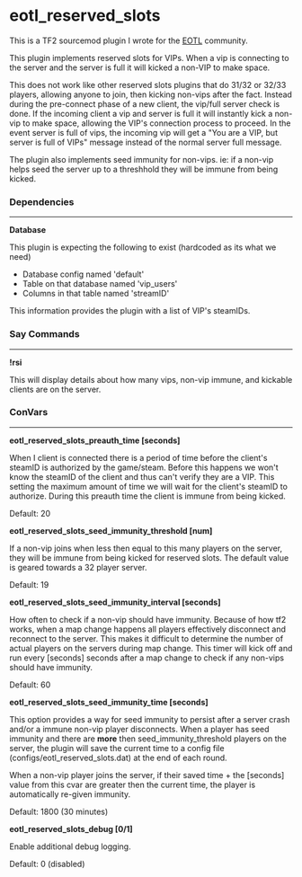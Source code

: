 # eotl_reserved_slots

This is a TF2 sourcemod plugin I wrote for the [EOTL](https://www.endofthelinegaming.com/) community.

This plugin implements reserved slots for VIPs.  When a vip is connecting to the server and the server is full it will kicked a non-VIP to make space.

This does not work like other reserved slots plugins that do 31/32 or 32/33 players, allowing anyone to join, then kicking non-vips after the fact.  Instead during the pre-connect phase of a new client, the vip/full server check is done.  If the incoming client a vip and server is full it will instantly kick a non-vip to make space, allowing the VIP's connection process to proceed.  In the event server is full of vips, the incoming vip will get a "You are a VIP, but server is full of VIPs" message instead of the normal server full message.

The plugin also implements seed immunity for non-vips.  ie: if a non-vip helps seed the server up to a threshhold they will be immune from being kicked.

### Dependencies
<hr>

**Database**<br>

This plugin is expecting the following to exist (hardcoded as its what we need)

* Database config named 'default'
* Table on that database named 'vip_users'
* Columns in that table named 'streamID'

This information provides the plugin with a list of VIP's steamIDs.

### Say Commands
<hr>

**!rsi**

This will display details about how many vips, non-vip immune, and kickable clients are on the server.

### ConVars
<hr>

**eotl_reserved_slots_preauth_time [seconds]**

When I client is connected there is a period of time before the client's steamID is authorized by the game/steam.  Before this happens we won't know the steamID of the client and thus can't verify they are a VIP.  This setting the maximum amount of time we will wait for the client's steamID to authorize. During this preauth time the client is immune from being kicked.

Default: 20

**eotl_reserved_slots_seed_immunity_threshold [num]**

If a non-vip joins when less then equal to this many players on the server, they will be immune from being kicked for reserved slots.  The default value is geared towards a 32 player server.

Default: 19

**eotl_reserved_slots_seed_immunity_interval [seconds]**

How often to check if a non-vip should have immunity.  Because of how tf2 works, when a map change happens all players effectively disconnect and reconnect to the server.  This makes it difficult to determine the number of actual players on the servers during map change.  This timer will kick off and run every [seconds] seconds after a map change to check if any non-vips should have immunity.

Default: 60

**eotl_reserved_slots_seed_immunity_time [seconds]**

This option provides a way for seed immunity to persist after a server crash and/or a immune non-vip player disconnects.  When a player has seed immunity and there are **more** then seed_immunity_threshold players on the server, the plugin will save the current time to a config file (configs/eotl_reserved_slots.dat) at the end of each round.

When a non-vip player joins the server, if their saved time + the [seconds] value from this cvar are greater then the current time, the player is automatically re-given immunity.

Default: 1800 (30 minutes)

**eotl_reserved_slots_debug [0/1]**

Enable additional debug logging.

Default: 0 (disabled)